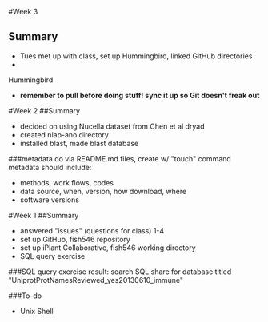 #Week 3
## Summary
- Tues met up with class, set up Hummingbird, linked GitHub directories
- 

Hummingbird
- **remember to pull before doing stuff! sync it up so Git doesn't freak out**

#Week 2
##Summary
- decided on using Nucella dataset from Chen et al dryad
- created nlap-ano directory
- installed blast, made blast database

###metadata
do via README.md files, create w/ "touch" command
metadata should include:
- methods, work flows, codes
- data source, when, version, how download, where
- software versions

#Week 1
##Summary
- answered  "issues" (questions for class) 1-4
- set up GitHub, fish546 repository
- set up iPlant Collaborative, fish546 working directory
- SQL query exercise

###SQL query exercise
result: search SQL share for database titled "UniprotProtNamesReviewed_yes20130610_immune"

###To-do
- Unix Shell
